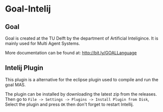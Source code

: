 # Goal-Intelij

## Goal
Goal is created at the TU Delft by the department of Artificial Inteligince. It is mainly used for Multi Agent Systems.

More documentation can be found at: http://bit.ly/GOALLanguage 

## Intelij Plugin
This plugin is a alternative for the eclipse plugin used to compile and run the goal MAS. 

The plugin can be installed by downloading the latest zip from the releases. 
Then go to ``File -> Settings -> Plugins -> Install Plugin from Disk``, Select the plugin and press 
``OK`` then don't forget to restart Intellij.
